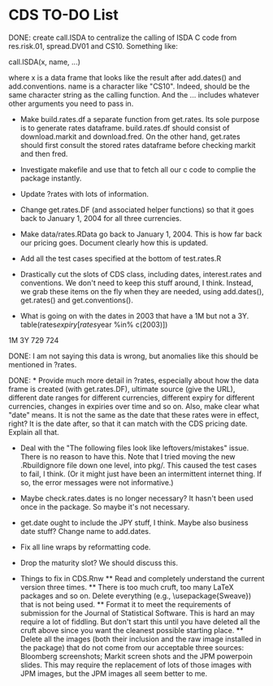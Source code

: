 CDS TO-DO List
========================================================

DONE: create call.ISDA to centralize the calling of ISDA C code from res.risk.01, spread.DV01 and CS10. Something like:

call.ISDA(x, name, ...)

where x is a data frame that looks like the result after add.dates() and add.conventions. name is a character like "CS10". Indeed, should be the same character string as the calling function. And the ... includes whatever other arguments you need to pass in.


* Make build.rates.df a separate function from get.rates. Its sole purpose is to generate rates dataframe. build.rates.df should consist of download.markit and download.fred. On the other hand, get.rates should first consult the stored rates dataframe before checking markit and then fred.

* Investigate makefile and use that to fetch all our c code to complie the package instantly.

* Update ?rates with lots of information.

* Change get.rates.DF (and associated helper functions) so that it goes back to January 1, 2004 for all three currencies.

* Make data/rates.RData go back to January 1, 2004. This is how far back our pricing goes. Document clearly how this is updated.


* Add all the test cases specified at the bottom of test.rates.R


* Drastically cut the slots of CDS class, including dates, interest.rates and conventions. We don't need to keep this stuff around, I think. Instead, we grab these items on the fly when they are needed, using add.dates(), get.rates() and get.conventions().


* What is going on with the dates in 2003 that have a 1M but not a 3Y. table(rates$expiry[rates$year %in% c(2003)])

 1M  3Y 
729 724 

DONE: I am not saying this data is wrong, but anomalies like this should be mentioned in ?rates.

DONE: * Provide much more detail in ?rates, especially about how the data  frame is created (with get.rates.DF), ultimate source (give the URL), different date ranges for different currencies, different expiry for different currencies, changes in expiries over time and so on. Also, make clear what "date" means. It is not the same as the date that these rates were in effect, right? It is the date after, so that it can match with the CDS pricing date. Explain all that. 

* Deal with the "The following files look like leftovers/mistakes" issue. There is no reason to have this. Note that I tried moving the new .Rbuildignore file down one level, into pkg/. This caused the test cases to fail, I think. (Or it might just have been an intermittent internet thing. If so, the error messages were not informative.)

* Maybe check.rates.dates is no longer necessary?
  It hasn't been used once in the package. So maybe it's not necessary.

* get.date ought to include the JPY stuff, I think. Maybe also business date stuff? Change name to add.dates.

* Fix all line wraps by reformatting code.

* Drop the maturity slot? We should discuss this.

* Things to fix in CDS.Rnw
** Read and completely understand the current version three times.
** There is too much cruft, too many LaTeX packages and so on. Delete everything (e.g., \usepackage{Sweave}) that is not being used.
** Format it to meet the requirements of submission for the Journal of Statistical Software. This is hard an may require a lot of fiddling. But don't start this until you have deleted all the cruft above since you want the cleanest possible starting place.
** Delete all the images (both their inclusion and the raw image installed in the package) that do not come from our acceptable three sources: Bloomberg screenshots; Markit screen shots and the JPM powerpoin slides. This may require the replacement of lots of those images with JPM images, but the JPM images all seem better to me.


